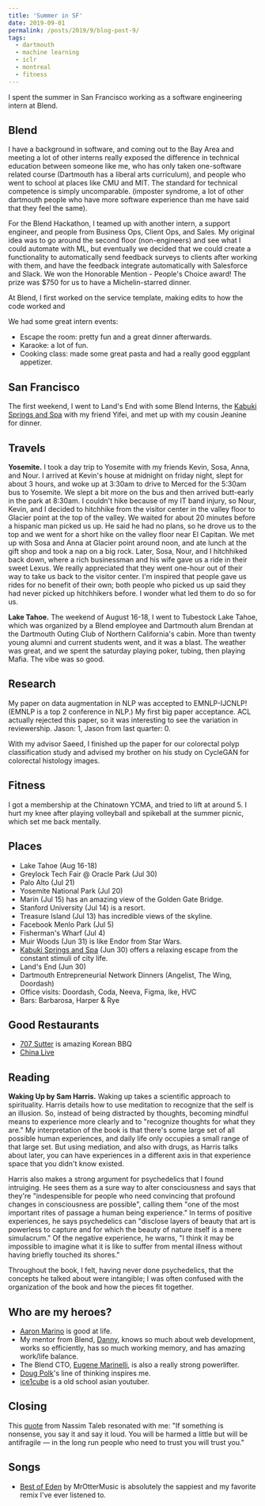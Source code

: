 ```yaml
---
title: 'Summer in SF'
date: 2019-09-01
permalink: /posts/2019/9/blog-post-9/
tags:
  - dartmouth
  - machine learning
  - iclr
  - montreal
  - fitness
---
```


I spent the summer in San Francisco working as a software engineering intern at Blend. 

Blend
------
I have a background in software, and coming out to the Bay Area and meeting a lot of other interns really exposed the difference in technical education between someone like me, who has only taken one-software related course (Dartmouth has a liberal arts curriculum), and people who went to school at places like CMU and MIT. The standard for technical competence is simply uncomparable. (imposter syndrome, a lot of other dartmouth people who have more software experience than me have said that they feel the same). 

For the Blend Hackathon, I teamed up with another intern, a support engineer, and people from Business Ops, Client Ops, and Sales. My original idea was to go around the second floor (non-engineers) and see what I could automate with ML, but eventually we decided that we could create a functionality to automatically send feedback surveys to clients after working with them, and have the feedback integrate automatically with Salesforce and Slack. We won the Honorable Mention - People's Choice award! The prize was $750 for us to have a Michelin-starred dinner. 

At Blend, I first worked on the service template, making edits to how the code worked and 

We had some great intern events:
- Escape the room: pretty fun and a great dinner afterwards.
- Karaoke: a lot of fun.
- Cooking class: made some great pasta and had a really good eggplant appetizer.


San Francisco
------

The first weekend, I went to Land's End with some Blend Interns, the [Kabuki Springs and Spa](https://kabukisprings.com/springs-about/) with my friend Yifei, and met up with my cousin Jeanine for dinner. 

Travels
------

**Yosemite.** I took a day trip to Yosemite with my friends Kevin, Sosa, Anna, and Nour. I arrived at Kevin's house at midnight on friday night, slept for about 3 hours, and woke up at 3:30am to drive to Merced for the 5:30am bus to Yosemite. We slept a bit more on the bus and then arrived butt-early in the park at 8:30am. I couldn't hike because of my IT band injury, so Nour, Kevin, and I decided to hitchhike from the visitor center in the valley floor to Glacier point at the top of the valley. We waited for about 20 minutes before a hispanic man picked us up. He said he had no plans, so he drove us to the top and we went for a short hike on the valley floor near El Capitan. We met up with Sosa and Anna at Glacier point around noon, and ate lunch at the gift shop and took a nap on a big rock. Later, Sosa, Nour, and I hitchhiked back down, where a rich businessman and his wife gave us a ride in their sweet Lexus. We really appreciated that they went one-hour out of their way to take us back to the visitor center. I'm inspired that people gave us rides for no benefit of their own; both people who picked us up said they had never picked up hitchhikers before. I wonder what led them to do so for us.

**Lake Tahoe.** The weekend of August 16-18, I went to Tubestock Lake Tahoe, which was organized by a Blend employee and Dartmouth alum Brendan at the Dartmouth Outing Club of Northern California's cabin. More than twenty young alumni and current students went, and it was a blast. The weather was great, and we spent the saturday playing poker, tubing, then playing Mafia. The vibe was so good. 

Research
------
My paper on data augmentation in NLP was accepted to EMNLP-IJCNLP! (EMNLP is a top 2 conference in NLP.) My first big paper acceptance. ACL actually rejected this paper, so it was interesting to see the variation in reviewership. Jason: 1, Jason from last quarter: 0. 

With my advisor Saeed, I finished up the paper for our colorectal polyp classification study and advised my brother on his study on CycleGAN for colorectal histology images. 

Fitness
------
I got a membership at the Chinatown YCMA, and tried to lift at around 5. I hurt my knee after playing volleyball and spikeball at the summer picnic, which set me back mentally.

Places
------
* Lake Tahoe (Aug 16-18)
* Greylock Tech Fair @ Oracle Park (Jul 30)
* Palo Alto (Jul 21)
* Yosemite National Park (Jul 20)
* Marin (Jul 15) has an amazing view of the Golden Gate Bridge.
* Stanford University (Jul 14) is a resort.
* Treasure Island (Jul 13) has incredible views of the skyline.
* Facebook Menlo Park (Jul 5)
* Fisherman's Wharf (Jul 4)
* Muir Woods (Jun 31) is like Endor from Star Wars.
* [Kabuki Springs and Spa](https://kabukisprings.com/springs-about/) (Jun 30) offers a relaxing escape from the constant stimuli of city life.
* Land's End (Jun 30)
* Dartmouth Entrepreneurial Network Dinners (Angelist, The Wing, Doordash)
* Office visits: Doordash, Coda, Neeva, Figma, Ike, HVC
* Bars: Barbarosa, Harper & Rye

Good Restaurants
------
* [707 Sutter](https://www.yelp.com/biz/707-sutter-san-francisco) is amazing Korean BBQ
* [China Live](https://www.opentable.com/r/china-live-san-francisco)

Reading
------

**Waking Up by Sam Harris.** Waking up takes a scientific approach to spirituality. Harris details how to use meditation to recognize that the self is an illusion. So, instead of being distracted by thoughts, becoming mindful means to experience more clearly and to "recognize thoughts for what they are." My interpretation of the book is that there's some large set of all possible human experiences, and daily life only occupies a small range of that large set. But using mediation, and also with drugs, as Harris talks about later, you can have experiences in a different axis in that experience space that you didn't know existed. 

Harris also makes a strong argument for psychedelics that I found intruiging. He sees them as a sure way to alter consciousness and says that they're "indespensible for people who need convincing that profound changes in consciousness are possible", calling them "one of the most important rites of passage a human being experience." In terms of positive experiences, he says psychedelics can "disclose layers of beauty that art is powerless to capture and for which the beauty of nature itself is a mere simulacrum." Of the negative experience, he warns, "I think it may be impossible to imagine what it is like to suffer from mental illness without having briefly touched its shores."

Throughout the book, I felt, having never done psychedelics, that the concepts he talked about were intangible; I was often confused with the organization of the book and how the pieces fit together.

Who are my heroes?
------
* [Aaron Marino](https://www.youtube.com/user/AlphaMconsulting) is good at life. 
* My mentor from Blend, [Danny](https://blog.bossylobster.com/about-me), knows so much about web development, works so efficiently, has so much working memory, and has amazing work/life balance.
* The Blend CTO, [Eugene Marinelli](https://www.linkedin.com/in/eugene-marinelli/), is also a really strong powerlifter. 
* [Doug Polk](https://www.youtube.com/channel/UCyI7FNTudkyALBh9N7hwI9Q)'s line of thinking inspires me.
* [ice1cube](https://www.youtube.com/user/ice1cubed) is a old school asian youtuber. 

Closing
------

This [quote](https://medium.com/@nntaleb/commencement-address-american-university-in-beirut-2016-a5c6d57984b) from Nassim Taleb resonated with me: 
"If something is nonsense, you say it and say it loud. You will be harmed a little but will be antifragile — in the long run people who need to trust you will trust you."

Songs
------
* [Best of Eden](https://www.youtube.com/watch?v=coo0t513Tek&t=4925s) by MrOtterMusic is absolutely the sappiest and my favorite remix I've ever listened to.





